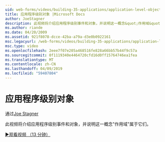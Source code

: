 ```yaml
---
uid: web-forms/videos/building-35-applications/application-level-objects
title: 应用程序级别对象 |Microsoft Docs
author: JoeStagner
description: 此视频将介绍应用程序级别事件和对象，并说明这一概念&quot;作用域&quot;属于它们。
ms.author: riande
ms.date: 04/20/2009
ms.assetid: 921f8078-dcce-42ba-a79a-d3e0b0922161
msc.legacyurl: /web-forms/videos/building-35-applications/application-level-objects
msc.type: video
ms.openlocfilehash: 2eee7f07e205a468516fe828a66bb57b44f9c57a
ms.sourcegitcommit: 0f1119340e4464720cfd16d0ff15764746ea1fea
ms.translationtype: MT
ms.contentlocale: zh-CN
ms.lasthandoff: 04/09/2019
ms.locfileid: "59407804"
---
```

# <a name="application-level-objects"></a>应用程序级别对象

通过[Joe Stagner](https://github.com/JoeStagner)

此视频将介绍应用程序级别事件和对象，并说明这一概念&quot;作用域&quot;属于它们。

[&#9654;观看视频 （13 分钟）](https://channel9.msdn.com/Blogs/ASP-NET-Site-Videos/application-level-objects)
